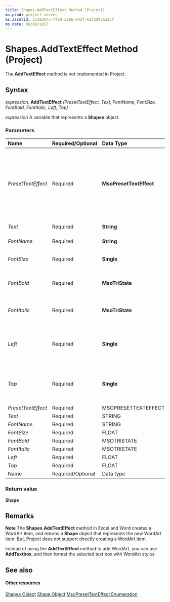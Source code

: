 ```yaml
---
title: Shapes.AddTextEffect Method (Project)
ms.prod: project-server
ms.assetid: 5510367c-7f8d-3266-642f-61f3d45a18cf
ms.date: 06/08/2017
---
```



# Shapes.AddTextEffect Method (Project)
The  **AddTextEffect** method is not implemented in Project.

## Syntax

 _expression_. **AddTextEffect** _(PresetTextEffect,_ _Text,_ _FontName,_ _FontSize,_ _FontBold,_ _FontItalic,_ _Left,_ _Top)_

 _expression_ A variable that represents a **Shapes** object.


### Parameters



|**Name**|**Required/Optional**|**Data Type**|**Description**|
|:-----|:-----|:-----|:-----|
| _PresetTextEffect_|Required|**MsoPresetTextEffect**|A preset text effect. The values of the  **MsoPresetTextEffect** constants correspond to the formats listed in the WordArt Gallery dialog box (numbered from left to right and from top to bottom).|
| _Text_|Required|**String**|The text in the WordArt.|
| _FontName_|Required|**String**|The name of the font used in the WordArt.|
| _FontSize_|Required|**Single**|The size (in points) of the font used in the WordArt.|
| _FontBold_|Required|**MsoTriState**|Use the  **msoTrue** constant to bold the font; otherwise, use **msoFalse**.|
| _FontItalic_|Required|**MsoTriState**|Use the  **msoTrue** constant to italicize the font; otherwise, use **msoFalse**.|
| _Left_|Required|**Single**|The position, in points, of the left edge of the WordArt shape relative to the left edge of the report.|
| _Top_|Required|**Single**|The position, in points, of the top edge of the WordArt shape relative to the top edge of the report.|
| _PresetTextEffect_|Required|MSOPRESETTEXTEFFECT||
| _Text_|Required|STRING||
| _FontName_|Required|STRING||
| _FontSize_|Required|FLOAT||
| _FontBold_|Required|MSOTRISTATE||
| _FontItalic_|Required|MSOTRISTATE||
| _Left_|Required|FLOAT||
| _Top_|Required|FLOAT||
|Name|Required/Optional|Data type|Description|

### Return value

 **Shape**


## Remarks


 **Note**  The  **Shapes.AddTextEffect** method in Excel and Word creates a WordArt item, and returns a **Shape** object that represents the new WordArt item. But, Project does not support directly creating a WordArt item.

Instead of using the  **AddTextEffect** method to add WordArt, you can use **AddTextbox**, and then format the selected text box with WordArt styles.


## See also


#### Other resources


[Shapes Object](Project.shapes.md)
[Shape Object](Project.shape.md)
[MsoPresetTextEffect Enumeration](http://msdn.microsoft.com/en-us/library/office/ff861792%28v=office.15%29)
